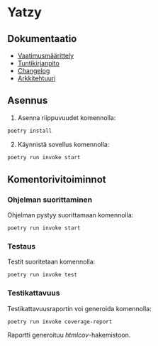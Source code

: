 # Yatzy

## Dokumentaatio
- [Vaatimusmäärittely](https://github.com/Sokirates/ot-harjoitustyo/blob/main/dokumentaatio/Vaatimusm%C3%A4%C3%A4rittely.md)
- [Tuntikirjanpito](https://github.com/Sokirates/ot-harjoitustyo/blob/main/dokumentaatio/tuntikirjanpito.md)
- [Changelog](https://github.com/Sokirates/ot-harjoitustyo/blob/main/dokumentaatio/changelog.md)
- [Arkkitehtuuri](https://github.com/Sokirates/ot-harjoitustyo/blob/main/dokumentaatio/Arkkitehtuuri.md)

## Asennus

1. Asenna riippuvuudet komennolla:

```bash
poetry install
```
2. Käynnistä sovellus komennolla:

```bash
poetry run invoke start
```

## Komentorivitoiminnot

### Ohjelman suorittaminen

Ohjelman pystyy suorittamaan komennolla:

```bash
poetry run invoke start
```

### Testaus

Testit suoritetaan komennolla:

```bash
poetry run invoke test
```

### Testikattavuus

Testikattavuusraportin voi generoida komennolla:

```bash
poetry run invoke coverage-report
```

Raportti generoituu _htmlcov_-hakemistoon.

